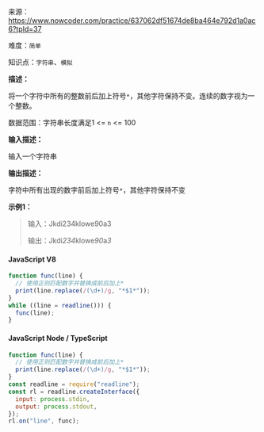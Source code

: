 来源：<https://www.nowcoder.com/practice/637062df51674de8ba464e792d1a0ac6?tpId=37>

难度：`简单`

知识点：`字符串`、`模拟`

**描述：**

将一个字符中所有的整数前后加上符号`*`，其他字符保持不变。连续的数字视为一个整数。

数据范围：字符串长度满足1 <= `n` <= 100

**输入描述：**

输入一个字符串

**输出描述：**

字符中所有出现的数字前后加上符号`*`，其他字符保持不变

**示例1：**

> 输入：Jkdi234klowe90a3
>
> 输出：Jkdi*234*klowe*90*a*3*

<!-- tabs:start -->

#### **JavaScript V8**

```javascript
function func(line) {
  // 使用正则匹配数字并替换成前后加上*
  print(line.replace(/(\d+)/g, "*$1*"));
}
while ((line = readline())) {
  func(line);
}
```

#### **JavaScript Node / TypeScript**

```javascript
function func(line) {
  // 使用正则匹配数字并替换成前后加上*
  print(line.replace(/(\d+)/g, "*$1*"));
}
const readline = require("readline");
const rl = readline.createInterface({
  input: process.stdin,
  output: process.stdout,
});
rl.on("line", func);
```

<!-- tabs:end -->
